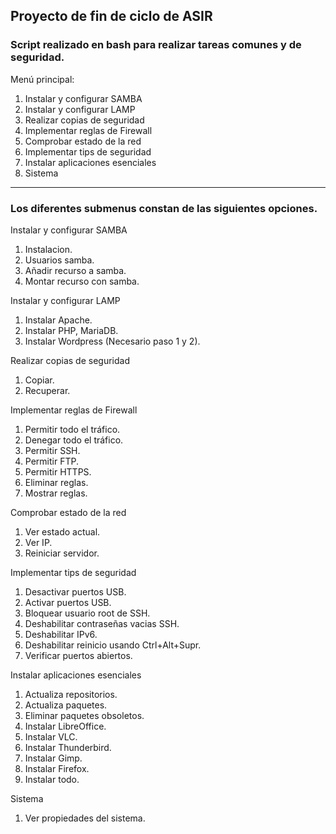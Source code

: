## Proyecto de fin de ciclo de ASIR

### Script realizado en bash para realizar tareas comunes y de seguridad.

Menú principal:

1. Instalar y configurar SAMBA
2. Instalar y configurar LAMP
3. Realizar copias de seguridad
4. Implementar reglas de Firewall
5. Comprobar estado de la red
6. Implementar tips de seguridad
7. Instalar aplicaciones esenciales
8. Sistema

--------------------------------------
### Los diferentes submenus constan de las siguientes opciones.

Instalar y configurar SAMBA
1. Instalacion.
2. Usuarios samba.
3. Añadir recurso a samba.
4. Montar recurso con samba.

Instalar y configurar LAMP
1. Instalar Apache.
2. Instalar PHP, MariaDB.
3. Instalar Wordpress (Necesario paso 1 y 2).

Realizar copias de seguridad
1. Copiar.
2. Recuperar.

Implementar reglas de Firewall
1. Permitir todo el tráfico.
2. Denegar todo el tráfico.
3. Permitir SSH.
4. Permitir FTP.
5. Permitir HTTPS.
6. Eliminar reglas.
7. Mostrar reglas.

Comprobar estado de la red
1. Ver estado actual.
2. Ver IP.
3. Reiniciar servidor.

Implementar tips de seguridad
1. Desactivar puertos USB.
2. Activar puertos USB.
3. Bloquear usuario root de SSH.
4. Deshabilitar contraseñas vacias SSH.
5. Deshabilitar IPv6.
6. Deshabilitar reinicio usando Ctrl+Alt+Supr.
7. Verificar puertos abiertos.

Instalar aplicaciones esenciales
1. Actualiza repositorios.
2. Actualiza paquetes.
3. Eliminar paquetes obsoletos.
4. Instalar LibreOffice.
5. Instalar VLC.
6. Instalar Thunderbird.
7. Instalar Gimp.
8. Instalar Firefox.
9. Instalar todo.

Sistema
1. Ver propiedades del sistema.
